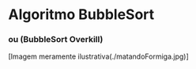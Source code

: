 # Algoritmo BubbleSort
### ou (BubbleSort Overkill)

[Imagem meramente ilustrativa(./matandoFormiga.jpg)]
